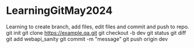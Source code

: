 # LearningGitMay2024

Learning to create branch, add files, edit files and commit and push to repo.
git init
git clone https://example.qa.git
git checkout -b dev
git status
git diff
git add webapi_sanity
git commit -m "message"
git push origin dev
